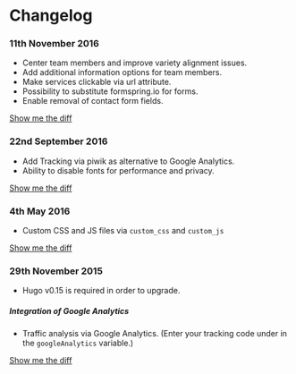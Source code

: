 # Changelog

### 11th November 2016
- Center team members and improve variety alignment issues.
- Add additional information options for team members.
- Make services clickable via url attribute.
- Possibility to substitute formspring.io for forms.
- Enable removal of contact form fields.

[Show me the diff](https://github.com/digitalcraftsman/hugo-agency-theme/compare/615f5242d0c2c20b2062545d48cf15125d9ca91d...f9c636485fd6c846d83e531eb4e5c0247eabf4a7)

### 22nd September 2016
- Add Tracking via piwik as alternative to Google Analytics. 
- Ability to disable fonts for performance and privacy.

[Show me the diff](https://github.com/digitalcraftsman/hugo-agency-theme/compare/bf89cf62acf794db3a387b39f8792df807ba1698...615f5242d0c2c20b2062545d48cf15125d9ca91d)

### 4th May 2016
- Custom CSS and JS files via `custom_css` and `custom_js`

[Show me the diff](https://github.com/digitalcraftsman/hugo-agency-theme/commit/178dc61b1b0ee09e6a00299ee2c2ee70168b0eba)

### 29th November 2015
- Hugo v0.15 is required in order to upgrade.

##### Integration of Google Analytics
- Traffic analysis via Google Analytics. (Enter your tracking code under in the `googleAnalytics` variable.)

[Show me the diff](https://github.com/digitalcraftsman/hugo-agency-theme/commit/f603403388d962d93af8f24e917a5d980de9dc97)
